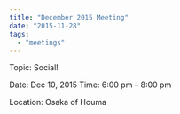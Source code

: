 ```yaml
---
title: "December 2015 Meeting"
date: "2015-11-28"
tags: 
  - "meetings"
---
```


Topic: Social!

Date: Dec 10, 2015 Time: 6:00 pm – 8:00 pm

Location: Osaka of Houma
